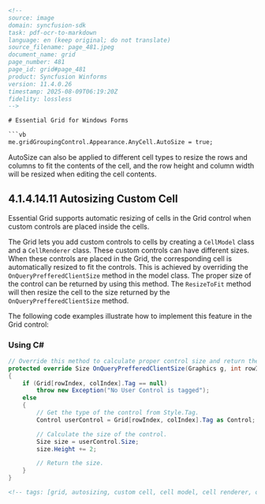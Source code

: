 ```html
<!-- 
source: image
domain: syncfusion-sdk
task: pdf-ocr-to-markdown
language: en (keep original; do not translate)
source_filename: page_481.jpeg
document_name: grid
page_number: 481
page_id: grid#page_481
product: Syncfusion Winforms
version: 11.4.0.26
timestamp: 2025-08-09T06:19:20Z
fidelity: lossless
-->

# Essential Grid for Windows Forms

```vb
me.gridGroupingControl.Appearance.AnyCell.AutoSize = true;
```

AutoSize can also be applied to different cell types to resize the rows and columns to fit the contents of the cell, and the row height and column width will be resized when editing the cell contents.

## 4.1.4.14.11 Autosizing Custom Cell

Essential Grid supports automatic resizing of cells in the Grid control when custom controls are placed inside the cells.

The Grid lets you add custom controls to cells by creating a `CellModel` class and a `CellRenderer` class. These custom controls can have different sizes. When these controls are placed in the Grid, the corresponding cell is automatically resized to fit the controls. This is achieved by overriding the `OnQueryPrefferedClientSize` method in the model class. The proper size of the control can be returned by using this method. The `ResizeToFit` method will then resize the cell to the size returned by the `OnQueryPrefferedClientSize` method.

The following code examples illustrate how to implement this feature in the Grid control:

### Using C#

```csharp
// Override this method to calculate proper control size and return the same.
protected override Size OnQueryPrefferedClientSize(Graphics g, int rowIndex, int colIndex, GridStyleInfo style, GridQueryBounds queryBounds)
{
    if (Grid[rowIndex, colIndex].Tag == null)
        throw new Exception("No User Control is tagged");
    else
    {
        // Get the type of the control from Style.Tag.
        Control userControl = Grid[rowIndex, colIndex].Tag as Control;

        // Calculate the size of the control.
        Size size = userControl.Size;
        size.Height += 2;

        // Return the size.
    }
}
```
```html
<!-- tags: [grid, autosizing, custom cell, cell model, cell renderer, onqueryprefferedclientsize] keywords: [Grid control, autosizing feature, custom controls, cell resizing, cell model, cell renderer, override method, exception handling, user control, tags] -->
```